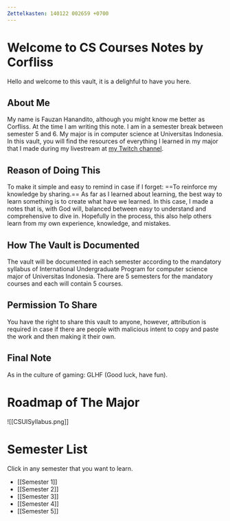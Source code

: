 ```yaml
---
Zettelkasten: 140122 002659 +0700
---
```


# Welcome to CS Courses Notes by Corfliss
Hello and welcome to this vault, it is a delighful to have you here.

## About Me
My name is Fauzan Hanandito, although you might know me better as Corfliss. At the time I am writing this note. I am in a semester break between semester 5 and 6. My major is in computer science at Universitas Indonesia. In this vault, you will find the resources of everything I learned in my major that I made during my livestream at [my Twitch channel](https://www.twitch.tv/corfliss).

## Reason of Doing This
To make it simple and easy to remind in case if I forget: ==To reinforce my knowledge by sharing.== As far as I learned about learning, the best way to learn something is to create what have we learned. In this case, I made a notes that is, with God will, balanced between easy to understand and comprehensive to dive in. Hopefully in the process, this also help others learn from my own experience, knowledge, and mistakes.

## How The Vault is Documented
The vault will be documented in each semester according to the mandatory syllabus of International Undergraduate Program for computer science major of Universitas Indonesia. There are 5 semesters for the mandatory courses and each will contain 5 courses.

## Permission To Share
You have the right to share this vault to anyone, however, attribution is required in case if there are people with malicious intent to copy and paste the work and then making it their own.

## Final Note
As in the culture of gaming: GLHF (Good luck, have fun).

# Roadmap of The Major
![[CSUISyllabus.png]]

# Semester List
Click in any semester that you want to learn.
* [[Semester 1]]
* [[Semester 2]]
* [[Semester 3]]
* [[Semester 4]]
* [[Semester 5]]